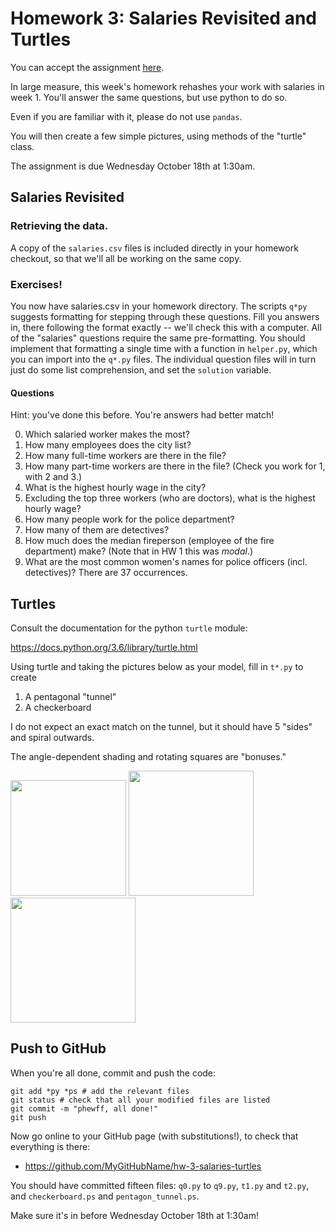 # Homework 3: Salaries Revisited and Turtles

You can accept the assignment [here](https://classroom.github.com/assignment-invitations/acb6c296950cc73142b3ba923b8a35fc).

In large measure, this week's homework rehashes your work with salaries in week 1.
You'll answer the same questions, but use python to do so.

Even if you are familiar with it, please do not use `pandas`.

You will then create a few simple pictures, using methods of the "turtle" class.

The assignment is due Wednesday October 18th at 1:30am.


## Salaries Revisited

### Retrieving the data.

A copy of the `salaries.csv` files is included directly in your homework checkout, so that we'll all be working on the same copy.

### Exercises!

You now have salaries.csv in your homework directory.
The scripts `q*py` suggests formatting for stepping through these questions.
Fill you answers in, there following the format exactly -- we'll check this with a computer.
All of the "salaries" questions require the same pre-formatting.
You should implement that formatting a single time with a function in `helper.py`,
  which you can import into the `q*.py` files.
The individual question files will in turn just do some list comprehension,
  and set the `solution` variable.

#### Questions

Hint: you've done this before.  You're answers had better match!

0. Which salaried worker makes the most?
1. How many employees does the city list?
2. How many full-time workers are there in the file?
3. How many part-time workers are there in the file?  (Check you work for 1, with 2 and 3.)
4. What is the highest hourly wage in the city?
5. Excluding the top three workers (who are doctors), what is the highest hourly wage?
6. How many people work for the police department?
7. How many of them are detectives?
8. How much does the median fireperson (employee of the fire department) make?  (Note that in HW 1 this was _modal_.)
9. What are the most common women's names for police officers (incl. detectives)?  There are 37 occurrences.

## Turtles

Consult the documentation for the python `turtle` module:

https://docs.python.org/3.6/library/turtle.html

Using turtle and taking the pictures below as your model, fill in `t*.py` to create

1. A pentagonal "tunnel"
2. A checkerboard

I do not expect an exact match on the tunnel, but it should have 5 "sides" and spiral outwards.

The angle-dependent shading and rotating squares are "bonuses."

<img src="https://raw.githubusercontent.com/harris-ippp/03-salaries-turtles/master/img/pentagonal_tunnel.png" width="185"> <img src="https://raw.githubusercontent.com/harris-ippp/03-salaries-turtles/master/img/checkerboard.png"      width="200"> <img src="https://raw.githubusercontent.com/harris-ippp/03-salaries-turtles/master/img/tilting_checkers.png"  width="200">



## Push to GitHub

When you're all done, commit and push the code:
```
git add *py *ps # add the relevant files
git status # check that all your modified files are listed
git commit -m "phewff, all done!"
git push
```

Now go online to your GitHub page (with substitutions!), to check that everything is there:

* https://github.com/MyGitHubName/hw-3-salaries-turtles

You should have committed fifteen files: `q0.py` to `q9.py`, `t1.py` and `t2.py`, and `checkerboard.ps` and `pentagon_tunnel.ps`.

Make sure it's in before Wednesday October 18th at 1:30am!
